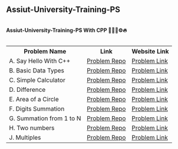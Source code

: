 ## Assiut-University-Training-PS

<br>
<strong>Assiut-University-Training-PS With CPP 👨🏻‍💻⚙🔥</strong> <br>
<br>
<table align="left">
  <tr>
    <th>Problem Name</th>
    <th>Link</th>
    <th>Website Link</th>
  </tr>
  <tr>
    <td>A. Say Hello With C++</td>
    <td><a href="https://github.com/Ahmed-DotNetDev/Assiut-University-Training-PS/tree/master/Sheet_1/A.%20Say%20Hello%20With%20C%2B%2B">Problem Repo</a></td>
    <td><a href="https://codeforces.com/group/MWSDmqGsZm/contest/219158/problem/A">Problem Link</a></td>
  </tr>
  <tr>
    <td>B. Basic Data Types</td>
    <td><a href="https://github.com/Ahmed-DotNetDev/Assiut-University-Training-PS/tree/master/Sheet_1/B.%20Basic%20Data%20Types">Problem Repo</a></td>
    <td><a href="https://codeforces.com/group/MWSDmqGsZm/contest/219158/problem/B">Problem Link</a></td>
  </tr>
  <tr>
    <td>C. Simple Calculator</td>
    <td><a href="https://github.com/Ahmed-DotNetDev/Assiut-University-Training-PS/tree/master/Sheet_1/C.%20Simple%20Calculator">Problem Repo</a></td>
    <td><a href="https://codeforces.com/group/MWSDmqGsZm/contest/219158/problem/C">Problem Link</a></td>
  </tr>
  <tr>
    <td>D. Difference</td>
    <td><a href="https://github.com/Ahmed-DotNetDev/Assiut-University-Training-PS/tree/master/Sheet_1/D.%20Difference">Problem Repo</a></td>
    <td><a href="https://codeforces.com/group/MWSDmqGsZm/contest/219158/problem/D">Problem Link</a></td>
  </tr>
  <tr>
    <td>E. Area of a Circle</td>
    <td><a href="https://github.com/Ahmed-DotNetDev/Assiut-University-Training-PS/tree/master/Sheet_1/E.%20Area%20of%20a%20Circle">Problem Repo</a></td>
    <td><a href="https://codeforces.com/group/MWSDmqGsZm/contest/219158/problem/E">Problem Link</a></td>
  </tr>
   <tr>
    <td>F. Digits Summation</td>
    <td><a href="https://github.com/Ahmed-DotNetDev/Assiut-University-Training-PS/tree/master/Sheet_1/F.%20Digits%20Summation">Problem Repo</a></td>
    <td><a href="https://codeforces.com/group/MWSDmqGsZm/contest/219158/problem/F">Problem Link</a></td>
  </tr>
   <tr>
    <td>G. Summation from 1 to N</td>
    <td><a href="https://github.com/Ahmed-DotNetDev/Assiut-University-Training-PS/tree/master/Sheet_1/G.%20Summation%20from%201%20to%20N">Problem Repo</a></td>
    <td><a href="https://codeforces.com/group/MWSDmqGsZm/contest/219158/problem/G">Problem Link</a></td>
  </tr>
   <tr>
    <td>H. Two numbers</td>
    <td><a href="https://github.com/Ahmed-DotNetDev/Assiut-University-Training-PS/tree/master/Sheet_1/H.%20Two%20numbers">Problem Repo</a></td>
    <td><a href="https://codeforces.com/group/MWSDmqGsZm/contest/219158/problem/H">Problem Link</a></td>
  </tr>
  <tr>
    <td>J. Multiples</td>
    <td><a href="https://github.com/Ahmed-DotNetDev/Assiut-University-Training-PS/tree/master/Sheet_1/J.%20Multiples">Problem Repo</a></td>
    <td><a href="https://codeforces.com/group/MWSDmqGsZm/contest/219158/problem/I">Problem Link</a></td>
  </tr>
</table>
